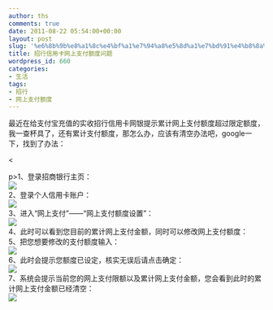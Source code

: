 ```yaml
---
author: ths
comments: true
date: 2011-08-22 05:54:00+00:00
layout: post
slug: '%e6%8b%9b%e8%a1%8c%e4%bf%a1%e7%94%a8%e5%8d%a1%e7%bd%91%e4%b8%8a%e6%94%af%e4%bb%98%e9%a2%9d%e5%ba%a6%e9%97%ae%e9%a2%98'
title: 招行信用卡网上支付额度问题
wordpress_id: 660
categories:
- 生活
tags:
- 招行
- 网上支付额度
---
```


最近在给支付宝充值的实收招行信用卡网银提示累计网上支付额度超过限定额度，我一查杯具了，还有累计支付额度，那怎么办，应该有清空办法吧，google一下，找到了办法：





<





p>1、登录招商银行主页：  
![](http://help.tenpay.com/images/svc/90.jpg)  
2、登录个人信用卡账户：  
![](http://help.tenpay.com/images/svc/91.jpg)  
3、进入“网上支付”——“网上支付额度设置”：  
![](http://help.tenpay.com/images/svc/92.jpg)  
4、此时可以看到您目前的累计网上支付金额，同时可以修改网上支付额度：  
5、把您想要修改的支付额度输入：  
![](http://help.tenpay.com/images/svc/93.jpg)  
6、此时会提示您额度已设定，核实无误后请点击确定：  
![](http://help.tenpay.com/images/svc/94.jpg)  
7、系统会提示当前您的网上支付限额以及累计网上支付金额，您会看到此时的累计网上支付金额已经清空：  
![](http://help.tenpay.com/images/svc/95.jpg)



